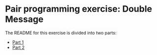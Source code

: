 # Pair programming exercise: Double Message

The README for this exercise is divided into two parts:

- [Part 1](./readme-part1.md)
- [Part 2](./readme-part2.md)
